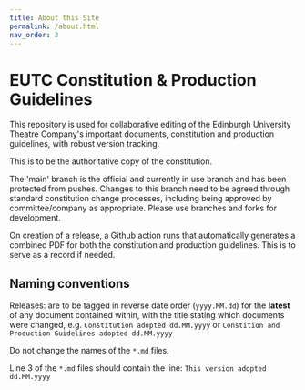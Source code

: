 ```yaml
---
title: About this Site
permalink: /about.html
nav_order: 3
---
```


# EUTC Constitution & Production Guidelines

This repository is used for collaborative editing of the Edinburgh University Theatre Company's important documents, constitution and production guidelines, with robust version tracking.

This is to be the authoritative copy of the constitution.

The 'main' branch is the official and currently in use branch and has been protected from pushes. Changes to this branch need to be agreed through standard constitution change processes, including being approved by committee/company as appropriate. Please use branches and forks for development.

On creation of a release, a Github action runs that automatically generates a combined PDF for both the constitution and production guidelines. This is to serve as a record if needed.

## Naming conventions

Releases: are to be tagged in reverse date order (`yyyy.MM.dd`) for the **latest** of any document contained within, with the title stating which documents were changed, e.g. `Constitution adopted dd.MM.yyyy` or `Constition and Production Guidelines adopted dd.MM.yyyy`

Do not change the names of the `*.md` files.

Line 3 of the `*.md` files should contain the line: `This version adopted dd.MM.yyyy`
